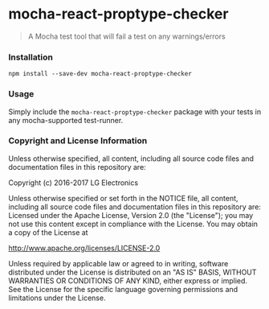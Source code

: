 # mocha-react-proptype-checker

> A Mocha test tool that will fail a test on any warnings/errors

### Installation

```
npm install --save-dev mocha-react-proptype-checker
```

### Usage

Simply include the `mocha-react-proptype-checker` package with your tests in any mocha-supported test-runner.

### Copyright and License Information

Unless otherwise specified, all content, including all source code files and
documentation files in this repository are:

Copyright (c) 2016-2017 LG Electronics

Unless otherwise specified or set forth in the NOTICE file, all content,
including all source code files and documentation files in this repository are:
Licensed under the Apache License, Version 2.0 (the "License");
you may not use this content except in compliance with the License.
You may obtain a copy of the License at

http://www.apache.org/licenses/LICENSE-2.0

Unless required by applicable law or agreed to in writing, software
distributed under the License is distributed on an "AS IS" BASIS,
WITHOUT WARRANTIES OR CONDITIONS OF ANY KIND, either express or implied.
See the License for the specific language governing permissions and
limitations under the License.